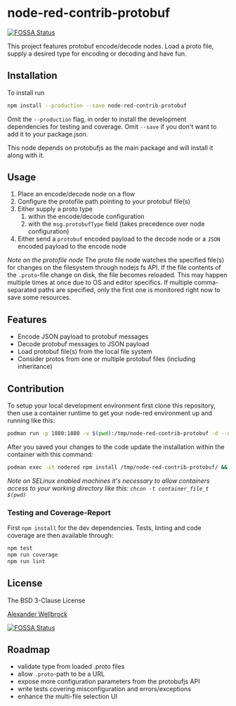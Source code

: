 # node-red-contrib-protobuf
[![FOSSA Status](https://app.fossa.io/api/projects/git%2Bgithub.com%2Fw4tsn%2Fnode-red-contrib-protobuf.svg?type=shield)](https://app.fossa.io/projects/git%2Bgithub.com%2Fw4tsn%2Fnode-red-contrib-protobuf?ref=badge_shield)


This project features protobuf encode/decode nodes. Load a proto file, supply a desired type for encoding or decoding and have fun.

## Installation

To install run

```bash
npm install --production --save node-red-contrib-protobuf 
```

Omit the `--production` flag, in order to install the development dependencies for testing and coverage. Omit `--save` if you don't want to add it to your package.json.

This node depends on protobufjs as the main package and will install it along with it.

## Usage

1. Place an encode/decode node on a flow
2. Configure the protofile path pointing to your protobuf file(s)
3. Either supply a proto type
    1. within the encode/decode configuration
    2. with the `msg.protobufType` field (takes precedence over node configuration)
4. Either send a `protobuf` encoded payload to the decode node or a `JSON` encoded payload to the encode node

*Note on the protofile node* The proto file node watches the specified file(s) for changes on the filesystem through nodejs fs API. If the file contents of the `.proto`-file change on disk, the file becomes reloaded. This may happen multiple times at once due to OS and editor specifics. If multiple comma-separated paths are specified, only the first one is monitored right now to save some resources.

## Features

* Encode JSON payload to protobuf messages
* Decode protobuf messages to JSON payload
* Load protobuf file(s) from the local file system
* Consider protos from one or multiple protobuf files (including inheritance)

## Contribution

To setup your local development environment first clone this repository, then use a container runtime to get your node-red environment up and running like this:

```bash
podman run -p 1880:1880 -v $(pwd):/tmp/node-red-contrib-protobuf -d --name nodered nodered/node-red
```

After you saved your changes to the code update the installation within the container with this command:

```bash
podman exec -it nodered npm install /tmp/node-red-contrib-protobuf/ && podman restart nodered
```

*Note on SELinux enabled machines it's necessary to allow containers access to your working directory like this: `chcon -t container_file_t $(pwd)`*

### Testing and Coverage-Report

First `npm install` for the dev dependencies. Tests, linting and code coverage are then available through:

```bash
npm test
npm run coverage
npm run lint
```

## License

The BSD 3-Clause License

[Alexander Wellbrock](https://w4tsn.github.io/blog)


[![FOSSA Status](https://app.fossa.io/api/projects/git%2Bgithub.com%2Fw4tsn%2Fnode-red-contrib-protobuf.svg?type=large)](https://app.fossa.io/projects/git%2Bgithub.com%2Fw4tsn%2Fnode-red-contrib-protobuf?ref=badge_large)

## Roadmap

* validate type from loaded .proto files
* allow `.proto`-path to be a URL
* expose more configuration parameters from the protobufjs API
* write tests covering misconfiguration and errors/exceptions
* enhance the multi-file selection UI
